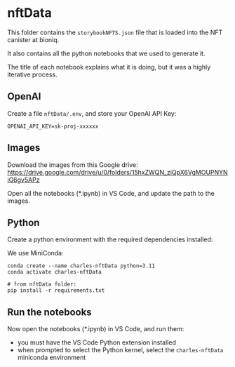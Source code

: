 # nftData

This folder contains the `storybookNFTS.json` file that is loaded into the NFT canister at bioniq.

It also contains all the python notebooks that we used to generate it. 

The title of each notebook explains what it is doing, but it was a highly iterative process.

## OpenAI

Create a file `nftData/.env`, and store your OpenAI API Key:

```
OPENAI_API_KEY=sk-proj-xxxxxx
```

## Images

Download the images from this Google drive: https://drive.google.com/drive/u/0/folders/15hxZWQN_ziQpX6VgMOUPNYNiG6gv5APz

Open all the notebooks (*.ipynb) in VS Code, and update the path to the images.

## Python

Create a python environment with the required dependencies installed:

We use MiniConda:

```
conda create --name charles-nftData python=3.11
conda activate charles-nftData

# from nftData folder:
pip install -r requirements.txt
```

## Run the notebooks

Now open the notebooks (*.ipynb) in VS Code, and run them:
- you must have the VS Code Python extension installed
- when prompted to select the Python kernel, select the `charles-nftData` miniconda environment